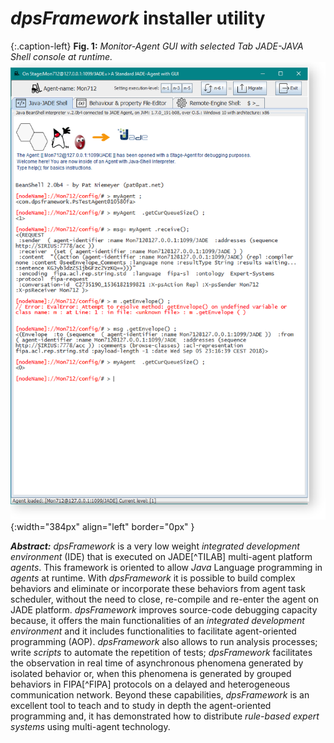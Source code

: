 # _dpsFramework_ installer utility 


{:.caption-left}
**Fig. 1:** _Monitor-Agent GUI with selected Tab JADE-JAVA Shell console at runtime._<br>
![](/assets/images/psMonitorAgent00.png){:width="384px" align="left"  border="0px" }



**_Abstract:_**  _dpsFramework_ is a very low weight _integrated development environment_ (IDE) that is executed on JADE[^TILAB] multi-agent platform _agents_. This framework is oriented to allow _Java_ Language programming in _agents_ at runtime. With _dpsFramework_ it is possible to build complex behaviors and eliminate or incorporate these behaviors from agent task scheduler, without the need to close, re-compile and re-enter the agent on JADE  platform. _dpsFramework_ improves source-code debugging capacity because, it offers the main functionalities of an _integrated development environment_ and it includes functionalities to facilitate agent-oriented programming (AOP).
_dpsFramework_ also allows to run analysis processes; write _scripts_ to automate the repetition of tests; _dpsFramework_  facilitates the observation in real time of asynchronous phenomena generated by isolated behavior or, when this phenomena is generated by grouped behaviors in FIPA[^FIPA] protocols on a delayed and heterogeneous communication network. Beyond these capabilities, _dpsFramework_ is an excellent tool to teach and to study in depth the agent-oriented programming and, it has demonstrated how to distribute _rule-based expert systems_  using multi-agent technology.

<br>

